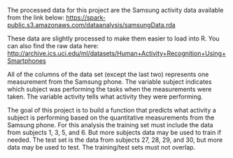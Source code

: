 The processed data for this project are the Samsung activity data available from the link below:
https://spark-public.s3.amazonaws.com/dataanalysis/samsungData.rda

These data are slightly processed to make them easier to load into R. 
You can also find the raw data here: 
http://archive.ics.uci.edu/ml/datasets/Human+Activity+Recognition+Using+Smartphones

All of the columns of the data set (except the last two) represents one measurement from the Samsung phone. The variable subject indicates which subject was performing the tasks when the measurements were taken. The variable activity tells what activity they were performing.

The goal of this project is to build a function that predicts what activity a subject is performing based on the quantitative measurements from the Samsung phone. For this analysis the training set must include the data from subjects 1, 3, 5, and 6.  But more subjects data may be used to train if needed. The test set is the data from subjects 27, 28, 29, and 30, but more data may be used to test. The training/test sets must not overlap.
